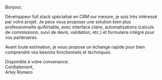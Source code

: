 
Bonjour,

Développeur full stack spécialisé en CRM sur mesure, je suis très intéressé par votre projet. Je peux vous proposer une solution bien plus professionnelle qu’Airtable, avec interface claire, automatisations (calculs de commissions, suivi de devis, validation, etc.) et formulaire intégré pour vos partenaires.

Avant toute estimation, je vous propose un échange rapide pour bien comprendre vos besoins fonctionnels et techniques.

Disponible à votre convenance.  
Cordialement,  
Arley Romero
